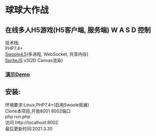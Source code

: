 # 球球大作战
<h2>
在线多人H5游戏(H5客户端, 服务端)
W A S D 控制
</h2>
技术栈:
<br>
PHP7.4+
<br>
<a href="https://www.swoole.com/">Swoole4.5</a>(多进程, WebSocket, 共享内存)
<br>
<a href="https://spritejs.org/">SpriteJS</a> v3(2D Canvas渲染)
<h3><a href="http://va.qwq.cc:8002">演示Demo</a></h3>
<h2>
安装:
</h2>
环境要求:Linux,PHP7.4+(启用Swoole拓展)
<br>
Clone本项目,开放8001 8002端口
<br>
php run.php
<br>
访问 http://localhost:8002
<br>
最后更新时间:2021.3.30